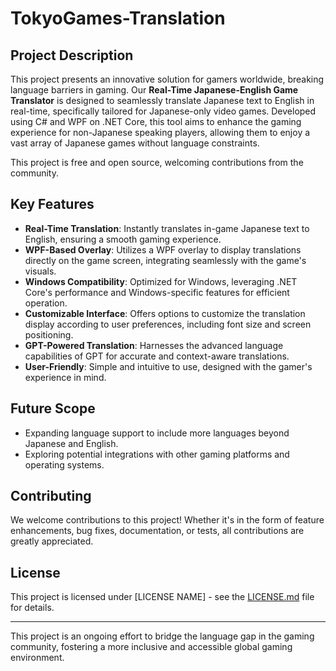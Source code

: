 # TokyoGames-Translation

## Project Description

This project presents an innovative solution for gamers worldwide, breaking language barriers in gaming. Our **Real-Time Japanese-English Game Translator** is designed to seamlessly translate Japanese text to English in real-time, specifically tailored for Japanese-only video games. Developed using C# and WPF on .NET Core, this tool aims to enhance the gaming experience for non-Japanese speaking players, allowing them to enjoy a vast array of Japanese games without language constraints.

This project is free and open source, welcoming contributions from the community.

## Key Features

- **Real-Time Translation**: Instantly translates in-game Japanese text to English, ensuring a smooth gaming experience.
- **WPF-Based Overlay**: Utilizes a WPF overlay to display translations directly on the game screen, integrating seamlessly with the game's visuals.
- **Windows Compatibility**: Optimized for Windows, leveraging .NET Core's performance and Windows-specific features for efficient operation.
- **Customizable Interface**: Offers options to customize the translation display according to user preferences, including font size and screen positioning.
- **GPT-Powered Translation**: Harnesses the advanced language capabilities of GPT for accurate and context-aware translations.
- **User-Friendly**: Simple and intuitive to use, designed with the gamer's experience in mind.

## Future Scope

- Expanding language support to include more languages beyond Japanese and English.
- Exploring potential integrations with other gaming platforms and operating systems.

## Contributing

We welcome contributions to this project! Whether it's in the form of feature enhancements, bug fixes, documentation, or tests, all contributions are greatly appreciated.

## License

This project is licensed under [LICENSE NAME] - see the [LICENSE.md](LICENSE.md) file for details.

---

This project is an ongoing effort to bridge the language gap in the gaming community, fostering a more inclusive and accessible global gaming environment.
